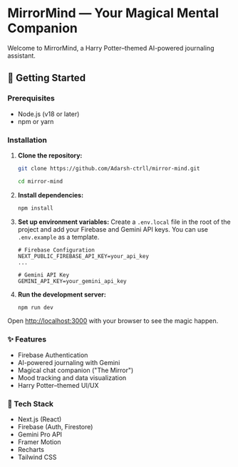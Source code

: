 # MirrorMind — Your Magical Mental Companion

Welcome to MirrorMind, a Harry Potter–themed AI-powered journaling assistant.

## 🚀 Getting Started

### Prerequisites

- Node.js (v18 or later)
- npm or yarn

### Installation

1.  **Clone the repository:**
    ```bash
    git clone https://github.com/Adarsh-ctrll/mirror-mind.git

    cd mirror-mind
    ```

2.  **Install dependencies:**
    ```bash
    npm install
    ```

3.  **Set up environment variables:**
    Create a `.env.local` file in the root of the project and add your Firebase and Gemini API keys. You can use `.env.example` as a template.

    ```
    # Firebase Configuration
    NEXT_PUBLIC_FIREBASE_API_KEY=your_api_key
    ...

    # Gemini API Key
    GEMINI_API_KEY=your_gemini_api_key
    ```

4.  **Run the development server:**
    ```bash
    npm run dev
    ```

Open [http://localhost:3000](http://localhost:3000) with your browser to see the magic happen.

### ✨ Features

-   Firebase Authentication
-   AI-powered journaling with Gemini
-   Magical chat companion ("The Mirror")
-   Mood tracking and data visualization
-   Harry Potter–themed UI/UX

### 🔧 Tech Stack

-   Next.js (React)
-   Firebase (Auth, Firestore)
-   Gemini Pro API
-   Framer Motion
-   Recharts
-   Tailwind CSS